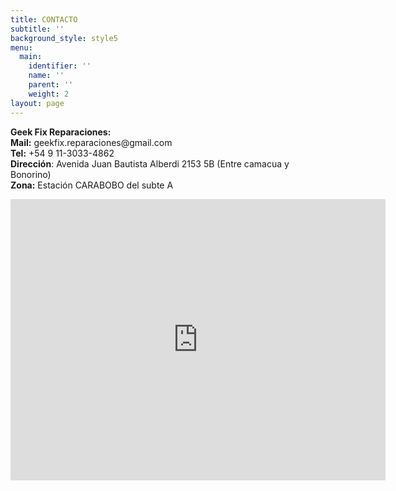 ```yaml
---
title: CONTACTO
subtitle: ''
background_style: style5
menu:
  main:
    identifier: ''
    name: ''
    parent: ''
    weight: 2
layout: page
---
```

<p><strong>Geek Fix Reparaciones:</strong><br /><strong>Mail:</strong> geekfix.reparaciones@gmail.com<br /><strong>Tel:</strong> +54 9 11-3033-4862<br /><strong>Direcci&oacute;n</strong>: Avenida Juan Bautista Alberdi 2153 5B (Entre camacua y Bonorino) <br /><strong>Zona:</strong> Estaci&oacute;n CARABOBO del subte A</p>
<iframe src="https://www.google.com/maps/embed?pb=!1m18!1m12!1m3!1d3282.973764802347!2d-58.46053494962284!3d-34.630103266304936!2m3!1f0!2f0!3f0!3m2!1i1024!2i768!4f13.1!3m3!1m2!1s0x95bcca28a4ab665f%3A0xe55739e0ba47c18a!2sAv.%20Juan%20Bautista%20Alberdi%202153%2C%20C1406GRK%20CABA!5e0!3m2!1sen!2sar!4v1582050073414!5m2!1sen!2sar" width="600" height="450" frameborder="0" style="border:0;" allowfullscreen=""></iframe>
